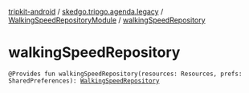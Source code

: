 [tripkit-android](../../index.md) / [skedgo.tripgo.agenda.legacy](../index.md) / [WalkingSpeedRepositoryModule](index.md) / [walkingSpeedRepository](./walking-speed-repository.md)

# walkingSpeedRepository

`@Provides fun walkingSpeedRepository(resources: Resources, prefs: SharedPreferences): `[`WalkingSpeedRepository`](../../com.skedgo.tripkit.ui.routing.settings/-walking-speed-repository/index.md)